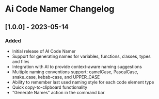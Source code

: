 # Ai Code Namer Changelog

## [1.0.0] - 2023-05-14

### Added
- Initial release of AI Code Namer
- Support for generating names for variables, functions, classes, types and files
- Integration with AI to provide context-aware naming suggestions
- Multiple naming conventions support: camelCase, PascalCase, snake_case, kebab-case, and UPPER_CASE
- Ability to remember last used naming style for each code element type
- Quick copy-to-clipboard functionality
- "Generate Names" action in the command bar
